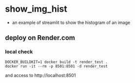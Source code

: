 # show_img_hist

- an example of streamlit to show the histogram of an image

## deploy on Render.com

### local check

```bash:
DOCKER_BUILDKIT=1 docker build -t render_test .
docker run -it --rm -p 8501:8501 -d render_test
```

and access to http://localhost:8501
